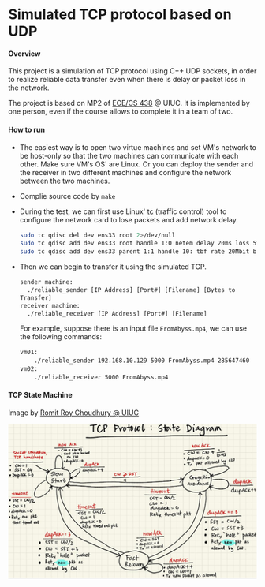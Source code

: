 # Simulated TCP protocol based on UDP
#### Overview

This project is a simulation of TCP protocol using C++ UDP sockets, in order to realize reliable data transfer even when there is delay or packet loss in the network.

The project is based on MP2 of [ECE/CS 438](https://courses.grainger.illinois.edu/cs438/fa2021/) @ UIUC. It is implemented by one person, even if the course allows to complete it in a team of two.

#### How to run

- The easiest way is to open two virtue machines and set VM's network to be host-only so that the two machines can communicate with each other. Make sure VM's OS' are Linux. Or you can deploy the sender and the receiver in two different machines and configure the network between the two machines.
- Complie source code by `make`

- During the test, we can first use Linux' [tc](https://en.wikipedia.org/wiki/Tc_(Linux)) (traffic control) tool to configure the network card to lose packets and add network delay.

  ```bash
  sudo tc qdisc del dev ens33 root 2>/dev/null
  sudo tc qdisc add dev ens33 root handle 1:0 netem delay 20ms loss 5%
  sudo tc qdisc add dev ens33 parent 1:1 handle 10: tbf rate 20Mbit burst 10mb latency 1ms
  ```

- Then we can begin to transfer it using the simulated TCP.

  ```
  sender machine:
  	./reliable_sender [IP Address] [Port#] [Filename] [Bytes to Transfer]
  receiver machine:
  	./reliable_receiver [IP Address] [Port#] [Filename]
  ```

  For example, suppose there is an input file `FromAbyss.mp4`, we can use the following commands:

  ```bash
  vm01:
      ./reliable_sender 192.168.10.129 5000 FromAbyss.mp4 285647460
  vm02:
      ./reliable_receiver 5000 FromAbyss.mp4
  ```

#### TCP State Machine

Image by [Romit Roy Choudhury @ UIUC](https://croy.web.engr.illinois.edu/)

![](https://github.com/TaKeTube/ECE-438/blob/main/mp2/TCP.jpg?raw=true)
